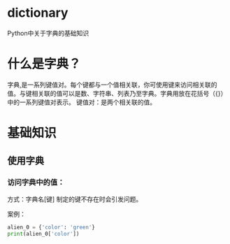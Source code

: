 # dictionary
Python中关于字典的基础知识

# 什么是字典？
字典,是一系列键值对。每个键都与一个值相关联，你可使用键来访问相关联的值。与键相关联的值可以是数、字符串、列表乃至字典。字典用放在花括号（{}）中的一系列键值对表示。
键值对：是两个相关联的值。

# 基础知识
## 使用字典 
### 访问字典中的值：
方式：字典名[键]   制定的键不存在时会引发问题。 

案例：
```python
alien_0 = {'color': 'green'}
print(alien_0['color'])
```
